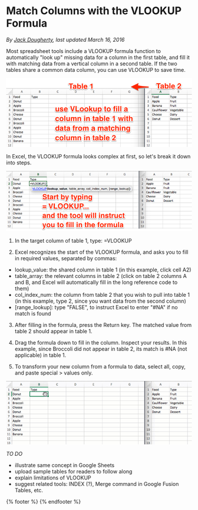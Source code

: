 # Match Columns with the VLOOKUP Formula

*By [Jack Dougherty](../../introduction/who.md), last updated March 16, 2016*

Most spreadsheet tools include a VLOOKUP formula function to automatically "look up" missing data for a column in the first table, and fill it with matching data from a vertical column in a second table. If the two tables share a common data column, you can use VLOOKUP to save time.

![](vlookup-concept.png)

In Excel, the VLOOKUP formula looks complex at first, so let's break it down into steps.

![](excel-vlookup-start.png)

1. In the target column of table 1, type: =VLOOKUP

2. Excel recognizes the start of the VLOOKUP formula, and asks you to fill in required values, separated by commas:
  - lookup_value: the shared column in table 1 (in this example, click cell A2)
  - table_array: the relevant columns in table 2 (click on table 2 columns A and B, and Excel will automatically fill in the long reference code to them)
  - col_index_num: the column from table 2 that you wish to pull into table 1 (in this example, type 2, since you want data from the second column)
  - [range_lookup]: type "FALSE", to instruct Excel to enter "#NA" if no match is found

3. After filling in the formula, press the Return key. The matched value from table 2 should appear in table 1.

4. Drag the formula down to fill in the column. Inspect your results. In this example, since Broccoli did not appear in table 2, its match is #NA (not applicable) in table 1.

5. To transform your new column from a formula to data, select all, copy, and paste special > values only.

![](vlookup-640.gif)

*TO DO*
- illustrate same concept in Google Sheets
- upload sample tables for readers to follow along
- explain limitations of VLOOKUP
- suggest related tools: INDEX (?), Merge command in Google Fusion Tables, etc.

{% footer %}
{% endfooter %}
